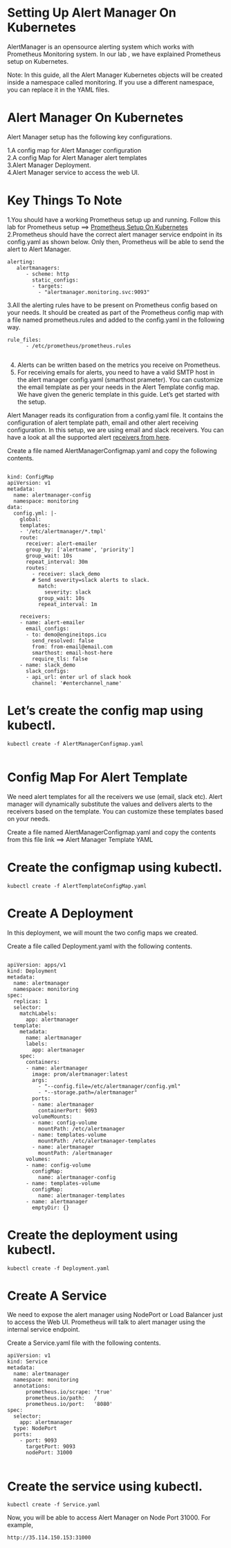 
# Setting Up Alert Manager On Kubernetes

AlertManager is an opensource alerting system which works with Prometheus Monitoring system.
In our lab , we have explained Prometheus setup on Kubernetes.


Note: In this guide, all the Alert Manager Kubernetes objects will be created inside a namespace called monitoring. 
If you use a different namespace, you can replace it in the YAML files.


# Alert Manager On Kubernetes

Alert Manager setup has the following key configurations.

1.A config map for Alert Manager configuration<br>
2.A config Map for Alert Manager alert templates<br>
3.Alert Manager Deployment.<br>
4.Alert Manager service to access the web UI.<br>


# Key Things To Note

1.You should have a working Prometheus setup up and running. Follow this lab for Prometheus setup ==> [Prometheus Setup On Kubernetes](https://github.com/sangam14/Prometheus-Monitoring-with-k8/blob/master/README.md)<br>
2.Prometheus should have the correct alert manager service endpoint in its config.yaml as shown below. Only then, Prometheus will be able to send the alert to Alert Manager.

```
alerting:
   alertmanagers:
      - scheme: http
        static_configs:
        - targets:
          - "alertmanager.monitoring.svc:9093"
 ```
 3.All the alerting rules have to be present on Prometheus config based on your needs. It should be created as part of the Prometheus config map with a file named prometheus.rules and added to the config.yaml in the following way.
```
rule_files:
      - /etc/prometheus/prometheus.rules
      
```      

4. Alerts can be written based on the metrics you receive on Prometheus.
5. For receiving emails for alerts, you need to have a valid SMTP host in the alert manager config.yaml (smarthost prameter). You can customize the email template as per your needs in the Alert Template config map. We have given the generic template in this guide.
Let’s get started with the setup.



Alert Manager reads its configuration from a config.yaml file. It contains the configuration of alert template path, email and other alert receiving configuration. In this setup, we are using email and slack receivers. You can have a look at all the supported alert [receivers from here](https://prometheus.io/docs/alerting/configuration/#%3Creceiver%3E).

Create a file named AlertManagerConfigmap.yaml and copy the following contents.

```

kind: ConfigMap
apiVersion: v1
metadata:
  name: alertmanager-config
  namespace: monitoring
data:
  config.yml: |-
    global:
    templates:
    - '/etc/alertmanager/*.tmpl'
    route:
      receiver: alert-emailer
      group_by: ['alertname', 'priority']
      group_wait: 10s
      repeat_interval: 30m
      routes:
        - receiver: slack_demo
        # Send severity=slack alerts to slack.
          match:
            severity: slack
          group_wait: 10s
          repeat_interval: 1m
 
    receivers:
    - name: alert-emailer
      email_configs:
      - to: demo@engineitops.icu
        send_resolved: false
        from: from-email@email.com
        smarthost: email-host-here
        require_tls: false
    - name: slack_demo
      slack_configs:
      - api_url: enter url of slack hook 
        channel: '#enterchannel_name'

```
# Let’s create the config map using kubectl.
```
kubectl create -f AlertManagerConfigmap.yaml


```
# Config Map For Alert Template

We need alert templates for all the receivers we use (email, slack etc). Alert manager will dynamically substitute the values and delivers alerts to the receivers based on the template. You can customize these templates based on your needs.

Create a file named AlertManagerConfigmap.yaml and copy the contents from this file link ==> Alert Manager Template YAML

# Create the configmap using kubectl.


```
kubectl create -f AlertTemplateConfigMap.yaml

```
# Create A Deployment

In this deployment, we will mount the two config maps we created.

Create a file called Deployment.yaml with the following contents.

```

apiVersion: apps/v1
kind: Deployment
metadata:
  name: alertmanager
  namespace: monitoring
spec:
  replicas: 1
  selector:
    matchLabels:
      app: alertmanager
  template:
    metadata:
      name: alertmanager
      labels:
        app: alertmanager
    spec:
      containers:
      - name: alertmanager
        image: prom/alertmanager:latest
        args:
          - "--config.file=/etc/alertmanager/config.yml"
          - "--storage.path=/alertmanager"
        ports:
        - name: alertmanager
          containerPort: 9093
        volumeMounts:
        - name: config-volume
          mountPath: /etc/alertmanager
        - name: templates-volume
          mountPath: /etc/alertmanager-templates
        - name: alertmanager
          mountPath: /alertmanager
      volumes:
      - name: config-volume
        configMap:
          name: alertmanager-config
      - name: templates-volume
        configMap:
          name: alertmanager-templates
      - name: alertmanager
        emptyDir: {}
```


# Create the deployment using kubectl.

```
kubectl create -f Deployment.yaml

```
# Create A Service

We need to expose the alert manager using NodePort or Load Balancer just to access the Web UI. Prometheus will talk to alert manager using the internal service endpoint.

Create a Service.yaml file with the following contents.

```
apiVersion: v1
kind: Service
metadata:
  name: alertmanager
  namespace: monitoring
  annotations:
      prometheus.io/scrape: 'true'
      prometheus.io/path:   /
      prometheus.io/port:   '8080'
spec:
  selector: 
    app: alertmanager
  type: NodePort  
  ports:
    - port: 9093
      targetPort: 9093
      nodePort: 31000
      
 ```     
# Create the service using kubectl.

```
kubectl create -f Service.yaml

```
Now, you will be able to access Alert Manager on Node Port 31000. For example,

```
http://35.114.150.153:31000

```
 
